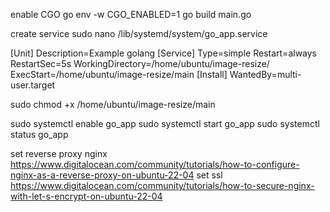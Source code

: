 enable CGO
go env -w CGO_ENABLED=1
go build main.go

create service
sudo nano /lib/systemd/system/go_app.service

[Unit]
Description=Example golang
[Service]
Type=simple
Restart=always
RestartSec=5s
WorkingDirectory=/home/ubuntu/image-resize/
ExecStart=/home/ubuntu/image-resize/main
[Install]
WantedBy=multi-user.target

sudo chmod +x /home/ubuntu/image-resize/main

sudo systemctl enable go_app
sudo systemctl start go_app
sudo systemctl status go_app

set reverse proxy nginx
https://www.digitalocean.com/community/tutorials/how-to-configure-nginx-as-a-reverse-proxy-on-ubuntu-22-04
set ssl
https://www.digitalocean.com/community/tutorials/how-to-secure-nginx-with-let-s-encrypt-on-ubuntu-22-04
